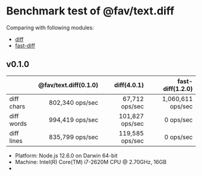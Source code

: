 # Benchmark test of @fav/text.diff

Comparing with following modules:

* [diff](https://www.npmjs.com/package/diff)
* [fast-diff](https://www.npmjs.com/package/fast-diff)

## v0.1.0

|            | @fav/text.diff(0.1.0) | diff(4.0.1)     | fast-diff(1.2.0)  |
|:-----------|----------------------:|----------------:|------------------:|
| diff chars |       802,340 ops/sec |  67,712 ops/sec | 1,060,611 ops/sec |
| diff words |       994,419 ops/sec | 101,827 ops/sec |         0 ops/sec |
| diff lines |       835,799 ops/sec | 119,585 ops/sec |         0 ops/sec |

- Platform: Node.js 12.6.0 on Darwin 64-bit
- Machine: Intel(R) Core(TM) i7-2620M CPU @ 2.70GHz, 16GB
- 


